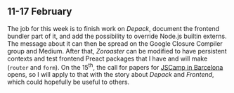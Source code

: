 ## 11-17 February

The job for this week is to finish work on _Depack_, document the frontend bundler part of it, and add the possibility to override Node.js builtin externs. The message about it can then be spread on the Google Closure Compiler group and Medium. After that, _Zoroaster_ can be modified to have persistent contexts and test frontend Preact packages that I have and will make (``router`` and ``form``). On the 15<sup>th</sup>, the call for papers for [JSCamp in Barcelona](https://jscamp.tech/) opens, so I will apply to that with the story about _Depack_ and _Frontend_, which could hopefully be useful to others.

<SectionBreak id="-3" />